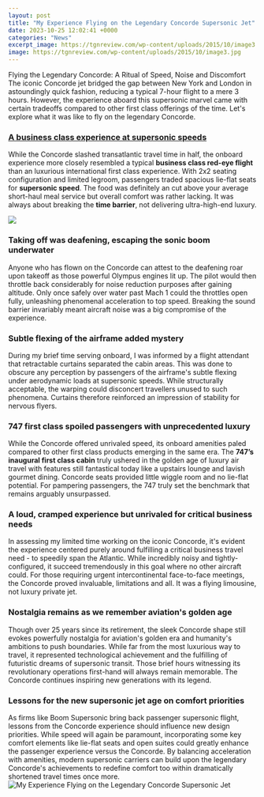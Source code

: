 ```yaml
---
layout: post
title: "My Experience Flying on the Legendary Concorde Supersonic Jet"
date: 2023-10-25 12:02:41 +0000
categories: "News"
excerpt_image: https://tgnreview.com/wp-content/uploads/2015/10/image3.jpg
image: https://tgnreview.com/wp-content/uploads/2015/10/image3.jpg
---
```


Flying the Legendary Concorde: A Ritual of Speed, Noise and Discomfort   
The iconic Concorde jet bridged the gap between New York and London in astoundingly quick fashion, reducing a typical 7-hour flight to a mere 3 hours. However, the experience aboard this supersonic marvel came with certain tradeoffs compared to other first class offerings of the time. Let's explore what it was like to fly on the legendary Concorde.
### [A business class experience at supersonic speeds](https://yt.io.vn/collection/abele)
While the Concorde slashed transatlantic travel time in half, the onboard experience more closely resembled a typical **business class red-eye flight** than an luxurious international first class experience. With 2x2 seating configuration and limited legroom, passengers traded spacious lie-flat seats for **supersonic speed**. The food was definitely an cut above your average short-haul meal service but overall comfort was rather lacking. It was always about breaking the **time barrier**, not delivering ultra-high-end luxury.

![](https://i.ytimg.com/vi/i7ZE8eK6lTQ/maxresdefault.jpg)
### **Taking off was deafening, escaping the sonic boom underwater**  
Anyone who has flown on the Concorde can attest to the deafening roar upon takeoff as those powerful Olympus engines lit up. The pilot would then throttle back considerably for noise reduction purposes after gaining altitude. Only once safely over water past Mach 1 could the throttles open fully, unleashing phenomenal acceleration to top speed. Breaking the sound barrier invariably meant aircraft noise was a big compromise of the experience.
### **Subtle flexing of the airframe added mystery**
During my brief time serving onboard, I was informed by a flight attendant that retractable curtains separated the cabin areas. This was done to obscure any perception by passengers of the airframe's subtle flexing under aerodynamic loads at supersonic speeds. While structurally acceptable, the warping could disconcert travellers unused to such phenomena. Curtains therefore reinforced an impression of stability for nervous flyers.
### **747 first class spoiled passengers with unprecedented luxury**  
While the Concorde offered unrivaled speed, its onboard amenities paled compared to other first class products emerging in the same era. The **747’s inaugural first class cabin** truly ushered in the golden age of luxury air travel with features still fantastical today like a upstairs lounge and lavish gourmet dining. Concorde seats provided little wiggle room and no lie-flat potential. For pampering passengers, the 747 truly set the benchmark that remains arguably unsurpassed.
### **A loud, cramped experience but unrivaled for critical business needs**
In assessing my limited time working on the iconic Concorde, it's evident the experience centered purely around fulfilling a critical business travel need - to speedily span the Atlantic. While incredibly noisy and tightly-configured, it succeed tremendously in this goal where no other aircraft could. For those requiring urgent intercontinental face-to-face meetings, the Concorde proved invaluable, limitations and all. It was a flying limousine, not luxury private jet.
### **Nostalgia remains as we remember aviation's golden age**  
Though over 25 years since its retirement, the sleek Concorde shape still evokes powerfully nostalgia for aviation's golden era and humanity's ambitions to push boundaries. While far from the most luxurious way to travel, it represented technological achievement and the fulfilling of futuristic dreams of supersonic transit. Those brief hours witnessing its revolutionary operations first-hand will always remain memorable. The Concorde continues inspiring new generations with its legend.
### **Lessons for the new supersonic jet age on comfort priorities** 
As firms like Boom Supersonic bring back passenger supersonic flight, lessons from the Concorde experience should influence new design priorities. While speed will again be paramount, incorporating some key comfort elements like lie-flat seats and open suites could greatly enhance the passenger experience versus the Concorde. By balancing acceleration with amenities, modern supersonic carriers can build upon the legendary Concorde's achievements to redefine comfort too within dramatically shortened travel times once more.  
![My Experience Flying on the Legendary Concorde Supersonic Jet](https://tgnreview.com/wp-content/uploads/2015/10/image3.jpg)